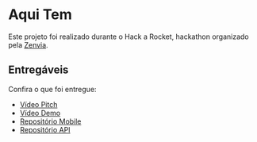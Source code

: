 # Aqui Tem

Este projeto foi realizado durante o Hack a Rocket, hackathon organizado pela [Zenvia](https://zenapi.zenvia.com/).

## Entregáveis

Confira o que foi entregue:
+ [Vídeo Pitch](https://youtu.be/9-GdtvJm6q0)
+ [Vídeo Demo](https://youtu.be/Sig_hUcX7wU)
+ [Repositório Mobile](https://github.com/Time18/aquitem-mobile)
+ [Repositório API](https://github.com/Time18/aquitem-api)
